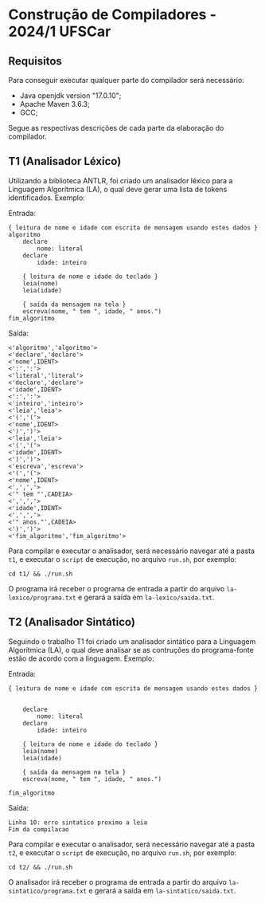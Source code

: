 # Construção de Compiladores - 2024/1 UFSCar

## Requisitos

Para conseguir executar qualquer parte do compilador será necessário:

- Java openjdk version "17.0.10";
- Apache Maven 3.6.3;
- GCC;

Segue as respectivas descrições de cada parte da elaboração do compilador.

## T1 (Analisador Léxico)

Utilizando a biblioteca ANTLR, foi criado um analisador léxico para a Linguagem Algorítmica (LA), o qual deve gerar uma lista de tokens identificados. Exemplo:

Entrada:

```
{ leitura de nome e idade com escrita de mensagem usando estes dados }
algoritmo
	declare
		nome: literal
	declare
		idade: inteiro

	{ leitura de nome e idade do teclado }
	leia(nome)
	leia(idade)

	{ saída da mensagem na tela }
	escreva(nome, " tem ", idade, " anos.")
fim_algoritmo
```

Saída:

```
<'algoritmo','algoritmo'>
<'declare','declare'>
<'nome',IDENT>
<':',':'>
<'literal','literal'>
<'declare','declare'>
<'idade',IDENT>
<':',':'>
<'inteiro','inteiro'>
<'leia','leia'>
<'(','('>
<'nome',IDENT>
<')',')'>
<'leia','leia'>
<'(','('>
<'idade',IDENT>
<')',')'>
<'escreva','escreva'>
<'(','('>
<'nome',IDENT>
<',',','>
<'" tem "',CADEIA>
<',',','>
<'idade',IDENT>
<',',','>
<'" anos."',CADEIA>
<')',')'>
<'fim_algoritmo','fim_algoritmo'>
```

Para compilar e executar o analisador, será necessário navegar até a pasta `t1`, e executar o `script` de execução, no arquivo `run.sh`, por exemplo:

```
cd t1/ && ./run.sh
```

O programa irá receber o programa de entrada a partir do arquivo `la-lexico/programa.txt` e gerará a saída em `la-lexico/saida.txt`.

## T2 (Analisador Sintático)

Seguindo o trabalho T1 foi criado um analisador sintático para a Linguagem Algorítmica (LA), o qual deve analisar se as contruções do programa-fonte estão de acordo com a linguagem. Exemplo:

Entrada:

```
{ leitura de nome e idade com escrita de mensagem usando estes dados }


	declare
		nome: literal
	declare
		idade: inteiro

	{ leitura de nome e idade do teclado }
	leia(nome)
	leia(idade)

	{ saída da mensagem na tela }
	escreva(nome, " tem ", idade, " anos.")

fim_algoritmo
```

Saída:

```
Linha 10: erro sintatico proximo a leia
Fim da compilacao
```

Para compilar e executar o analisador, será necessário navegar até a pasta `t2`, e executar o `script` de execução, no arquivo `run.sh`, por exemplo:

```
cd t2/ && ./run.sh
```

O analisador irá receber o programa de entrada a partir do arquivo `la-sintatico/programa.txt` e gerará a saída em `la-sintatico/saida.txt`.
